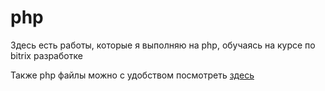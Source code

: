 # php
Здесь есть работы, которые я выполняю на php, обучаясь на курсе по bitrix разработке

Также php файлы можно с удобством посмотреть [здесь](https://replit.com/@aeroserg?tab=repls)
